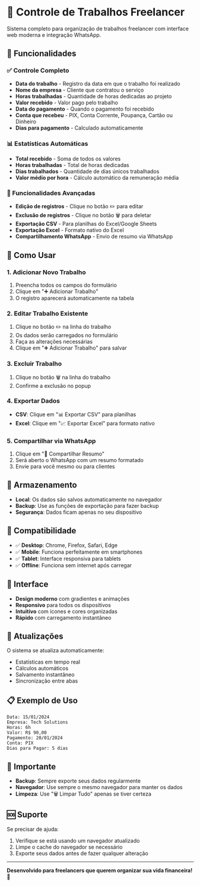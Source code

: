 # 💼 Controle de Trabalhos Freelancer

Sistema completo para organização de trabalhos freelancer com interface web moderna e integração WhatsApp.

## 🚀 Funcionalidades

### ✅ Controle Completo
- **Data do trabalho** - Registro da data em que o trabalho foi realizado
- **Nome da empresa** - Cliente que contratou o serviço
- **Horas trabalhadas** - Quantidade de horas dedicadas ao projeto
- **Valor recebido** - Valor pago pelo trabalho
- **Data do pagamento** - Quando o pagamento foi recebido
- **Conta que recebeu** - PIX, Conta Corrente, Poupança, Cartão ou Dinheiro
- **Dias para pagamento** - Calculado automaticamente

### 📊 Estatísticas Automáticas
- **Total recebido** - Soma de todos os valores
- **Horas trabalhadas** - Total de horas dedicadas
- **Dias trabalhados** - Quantidade de dias únicos trabalhados
- **Valor médio por hora** - Cálculo automático da remuneração média

### 🔧 Funcionalidades Avançadas
- **Edição de registros** - Clique no botão ✏️ para editar
- **Exclusão de registros** - Clique no botão 🗑️ para deletar
- **Exportação CSV** - Para planilhas do Excel/Google Sheets
- **Exportação Excel** - Formato nativo do Excel
- **Compartilhamento WhatsApp** - Envio de resumo via WhatsApp

## 🎯 Como Usar

### 1. Adicionar Novo Trabalho
1. Preencha todos os campos do formulário
2. Clique em "➕ Adicionar Trabalho"
3. O registro aparecerá automaticamente na tabela

### 2. Editar Trabalho Existente
1. Clique no botão ✏️ na linha do trabalho
2. Os dados serão carregados no formulário
3. Faça as alterações necessárias
4. Clique em "➕ Adicionar Trabalho" para salvar

### 3. Excluir Trabalho
1. Clique no botão 🗑️ na linha do trabalho
2. Confirme a exclusão no popup

### 4. Exportar Dados
- **CSV**: Clique em "📊 Exportar CSV" para planilhas
- **Excel**: Clique em "📈 Exportar Excel" para formato nativo

### 5. Compartilhar via WhatsApp
1. Clique em "📱 Compartilhar Resumo"
2. Será aberto o WhatsApp com um resumo formatado
3. Envie para você mesmo ou para clientes

## 💾 Armazenamento

- **Local**: Os dados são salvos automaticamente no navegador
- **Backup**: Use as funções de exportação para fazer backup
- **Segurança**: Dados ficam apenas no seu dispositivo

## 📱 Compatibilidade

- ✅ **Desktop**: Chrome, Firefox, Safari, Edge
- ✅ **Mobile**: Funciona perfeitamente em smartphones
- ✅ **Tablet**: Interface responsiva para tablets
- ✅ **Offline**: Funciona sem internet após carregar

## 🎨 Interface

- **Design moderno** com gradientes e animações
- **Responsivo** para todos os dispositivos
- **Intuitivo** com ícones e cores organizadas
- **Rápido** com carregamento instantâneo

## 🔄 Atualizações

O sistema se atualiza automaticamente:
- Estatísticas em tempo real
- Cálculos automáticos
- Salvamento instantâneo
- Sincronização entre abas

## 📋 Exemplo de Uso

```
Data: 15/01/2024
Empresa: Tech Solutions
Horas: 6h
Valor: R$ 90,00
Pagamento: 20/01/2024
Conta: PIX
Dias para Pagar: 5 dias
```

## 🚨 Importante

- **Backup**: Sempre exporte seus dados regularmente
- **Navegador**: Use sempre o mesmo navegador para manter os dados
- **Limpeza**: Use "🗑️ Limpar Tudo" apenas se tiver certeza

## 🆘 Suporte

Se precisar de ajuda:
1. Verifique se está usando um navegador atualizado
2. Limpe o cache do navegador se necessário
3. Exporte seus dados antes de fazer qualquer alteração

---

**Desenvolvido para freelancers que querem organizar sua vida financeira! 💪**
